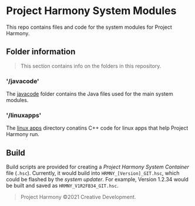 # Project Harmony System Modules

This repo contains files and code for the system modules for Project Harmony.

## Folder information

>This section contains info on the folders in this repository.

### '/javacode'

The [javacode](./javacode) folder contains the Java files used for the main system modules.

### '/linuxapps'

The [linux apps](./linuxapps) directory conatins C++ code for linux apps that help Project Harmony run.

## Build

Build scripts are provided for creating a _Project Harmony System Container_ file (`.hsc`). Currently, it would build into `HRMNY_[Version]_GIT.hsc`, which could be flashed by the _system updater_. For example, Version 1.2.34 would be built and saved as `HRMNY_V1R2FB34_GIT.hsc`.

>Project Harmony ©2021 Creative Development.
